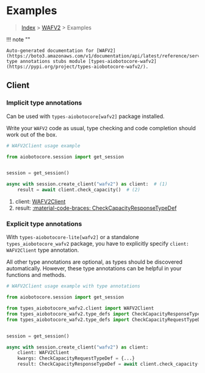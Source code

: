# Examples

> [Index](../README.md) > [WAFV2](./README.md) > Examples

!!! note ""

    Auto-generated documentation for [WAFV2](https://boto3.amazonaws.com/v1/documentation/api/latest/reference/services/wafv2.html#wafv2)
    type annotations stubs module [types-aiobotocore-wafv2](https://pypi.org/project/types-aiobotocore-wafv2/).

## Client

### Implicit type annotations

Can be used with `types-aiobotocore[wafv2]` package installed.

Write your `WAFV2` code as usual,
type checking and code completion should work out of the box.



```python
# WAFV2Client usage example

from aiobotocore.session import get_session


session = get_session()

async with session.create_client("wafv2") as client:  # (1)
    result = await client.check_capacity()  # (2)
```

1. client: [WAFV2Client](./client.md)
2. result: [:material-code-braces: CheckCapacityResponseTypeDef](./type_defs.md#checkcapacityresponsetypedef) 






### Explicit type annotations

With `types-aiobotocore-lite[wafv2]`
or a standalone `types_aiobotocore_wafv2` package, you have to explicitly specify
`client: WAFV2Client` type annotation.

All other type annotations are optional, as types should be discovered automatically.
However, these type annotations can be helpful in your functions and methods.


```python
# WAFV2Client usage example with type annotations

from aiobotocore.session import get_session

from types_aiobotocore_wafv2.client import WAFV2Client
from types_aiobotocore_wafv2.type_defs import CheckCapacityResponseTypeDef
from types_aiobotocore_wafv2.type_defs import CheckCapacityRequestTypeDef


session = get_session()

async with session.create_client("wafv2") as client:
    client: WAFV2Client
    kwargs: CheckCapacityRequestTypeDef = {...}
    result: CheckCapacityResponseTypeDef = await client.check_capacity(**kwargs)
```




